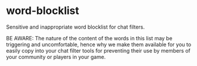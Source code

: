 # word-blocklist
Sensitive and inappropriate word blocklist for chat filters.

BE AWARE: The nature of the content of the words in this list may be triggering and uncomfortable, hence why we make them available for you to easily copy into your chat filter tools for preventing their use by members of your community or players in your game.
